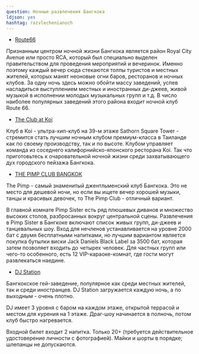 ```yaml
---
question: Ночные развлечения Бангкока
ldjson: yes
hashtag: razvlechenianoch
---
```


* [Route66](https://maps.app.goo.gl/MKeW75VTgRZv3xH79)

Признанным центром ночной жизни Бангкока является район Royal City Avenue или просто RCA, который был специально выделен правительством для проведения мероприятий и вечеринок. Именно поэтому каждый вечер сюда стекаются толпы туристов и местных жителей, которых манят неоновые огни баров, ресторанов и ночных клубов. За одну ночь здесь можно обойти массу заведений, успев насладиться выступлением местных и иностранных ди-джеев, живой музыкой в исполнении молодых музыкальных групп и т.д.  В число наиболее популярных заведений этого района входит ночной клуб Route 66.

* [The Club at Koi](https://maps.app.goo.gl/Tiw8YCwQvHUae5WdA)

Клуб в Koi - ультра-хип-клуб на 39-м этаже Sathorn Square Tower - стремится стать лучшим ночным клубом премиум-класса в Таиланде как по своему производству, так и по высоте. Клубом управляет команда из соседнего калифорнийско-японского ресторана Koi. Так что приготовьтесь к очаровательной ночной жизни среди захватывающего дух городского пейзажа Бангкока.


* [THE PIMP CLUB BANGKOK](https://maps.app.goo.gl/6SXbepLUeGfRDZZn7)

The Pimp - самый знаменитый джентльменский клуб Бангкока. Это не место для дешевой ночи, но если вы ищете вечер хорошей музыки, танцы и красивых девочек, то The Pimp Club - отличный вариант.

В главной комнате Pimp Sister есть ряд плюшевых диванов и множество высоких столов, разбросанных вокруг центральной сцены. Развлечения в Pimp Sister в Бангкоке включают список живых групп, ди-джеев и танцевальных шоу. Вход для нечленов устанавливается на уровне 2000 бат с двумя бесплатными напитками, но лучшим вариантом является покупка бутылки виски Jack Daniels Black Label за 3500 бат, которая затем позволяет входить до четырех человек. Для частных групп или чего-то особенного, есть 12 VIP-караоке-комнат, где гости могут развлекаться наедине.

* [DJ Station](https://maps.app.goo.gl/bjpZp5ceskm9kWgu6)

Бангкокское гей-заведение, популярное как среди местных жителей, так и среди иностранцев. DJ Station загружается каждую ночь, а по выходным - очень плотно.

DJ имеет 3 уровня с баром на каждом этаже, открытой террасой и местом для курения на 1 этаже. Драг-шоу начинается в полночь, потом клуб быстро нагревается.

Входной билет входит 2 напитка. Только 20+ (требуется действительное удостоверение личности с фотографией). Майки и шорты в порядке; шлепанцы не допускаются.
